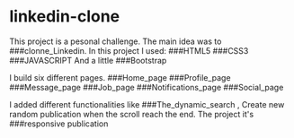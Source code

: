# linkedin-clone

This project is a pesonal challenge. The main idea was to ###clonne_Linkedin.
In this project I used:
###HTML5
###CSS3
###JAVASCRIPT
And a little ###Bootstrap

I build six different pages.
###Home_page
###Profile_page
###Message_page
###Job_page
###Notifications_page
###Social_page

I added different functionalities like ###The_dynamic_search , Create new random publication when the scroll reach the end. The project it's ###responsive  publication

